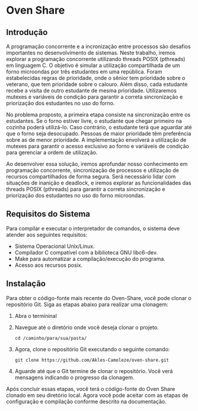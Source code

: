 # Oven Share
## Introdução
A programação concorrente e a incronização 
entre processos são desafios importantes no 
desenvolvimento de sistemas. Neste trabalho, 
iremos explorar a programação concorrente 
utilizando threads POSIX (pthreads) em 
linguagem C. O objetivo é simular a utilização 
compartilhada de um forno microondas por três 
estudantes em uma república. Foram estabelecidas 
regras de prioridade, onde o sênior tem prioridade 
sobre o veterano, que tem prioridade sobre o 
calouro. Além disso, cada estudante recebe a visita 
de outro estudante de mesma prioridade. Utilizaremos 
mutexes e variáveis de condição para garantir a correta 
sincronização e priorização dos estudantes no uso do forno.

No problema proposto, a primeira etapa consiste na 
sincronização entre os estudantes. Se o forno estiver 
livre, o estudante que chegar primeiro na cozinha poderá
utilizá-lo. Caso contrário, o estudante terá que aguardar
até que o forno seja desocupado. Pessoas de maior
prioridade têm preferência sobre as de menor prioridade.
A implementação envolverá a utilização de mutexes para 
garantir o acesso exclusivo ao forno e variáveis de 
condição para gerenciar a ordem de utilização.

Ao desenvolver essa solução, iremos aprofundar nosso 
conhecimento em programação concorrente, sincronização 
de processos e utilização de recursos compartilhados 
de forma segura. Será necessário lidar com situações de
inanição e deadlock, e iremos explorar as funcionalidades 
das threads POSIX (pthreads) para garantir a correta
sincronização e priorização dos estudantes no uso do forno
microondas.

## Requisitos do Sistema
Para compilar e executar o interpretador de comandos, 
o sistema deve atender aos seguintes requisitos:
* Sistema Operacional Unix/Linux.
* Compilador C compatível com a biblioteca GNU libc6-dev.
* Make para automatizar a compilação/execução do programa.
* Acesso aos recursos posix.

## Instalação
Para obter o código-fonte mais recente do Oven-Share, 
você pode clonar o repositório Git. Siga as etapas abaixo
para realizar uma clonagem:
1. Abra o termininal
2. Navegue até o diretório onde você deseja clonar o projeto.

    ```cd /caminho/para/sua/pasta/```
3. Agora, clone o repositório Git executando o seguinte comando:

   ```git clone https://github.com/Akles-Camoleze/oven-share.git ```

4. Aguarde até que o Git termine de clonar o repositório. 
Você verá mensagens indicando o progresso da clonagem.

Após concluir essas etapas, você terá o código-fonte do Oven Share 
clonado em seu diretório local. Agora você pode aceitar com as etapas 
de configuração e compilação conforme descrito na documentação.
